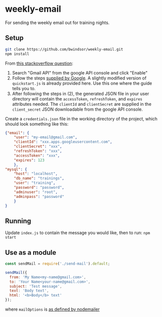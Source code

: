 # weekly-email
For sending the weekly email out for training nights.

## Setup
```sh
git clone https://github.com/bwindsor/weekly-email.git
npm install
```

From [this stackoverflow question](https://stackoverflow.com/questions/26196467/sending-email-via-node-js-using-nodemailer-is-not-working):
1. Search "Gmail API" from the google API console and click "Enable"
2. Follow the steps [supplied by Google](https://developers.google.com/gmail/api/quickstart/nodejs). A slightly modified version of `quickstart.js` is already provided here. Use this one where the guide tells you to.
3. After following the steps in (2), the generated JSON file in your user directory will contain the `accessToken`, `refreshToken`, and `expires` attributes needed. The `clientId` and `clientSecret` are supplied in the `client_secret` JSON downloadable from the google API console.

Create a `credentials.json` file in the working directory of the project, which should look something like this:
```Json
{"email": {
    "user": "my-email@gmail.com",
    "clientId": "xxx.apps.googleusercontent.com",
    "clientSecret": "xxx",
    "refreshToken": "xxx",
    "accessToken": "xxx",
    "expires": 123
    },
"mysql": {
    "host": "localhost",
    "db_name": "trainings",
    "user": "training",
    "password": "password",
    "adminuser": "root",
    "adminpass": "password"
    }
}
```

## Running
Update `index.js` to contain the message you would like, then to run:
`npm start`

## Use as a module
```Javascript
const sendMail = require('./send-mail').default;

sendMail({
  from: 'My Name<my-name@gmail.com>',
  to: 'Your Name<your-name@gmail.com>',
  subject: 'Test message',
  text: 'Body text',
  html: '<b>Body</b> text'
});
```
where `mailOptions` is [as defined by nodemailer](https://nodemailer.com/message/)
